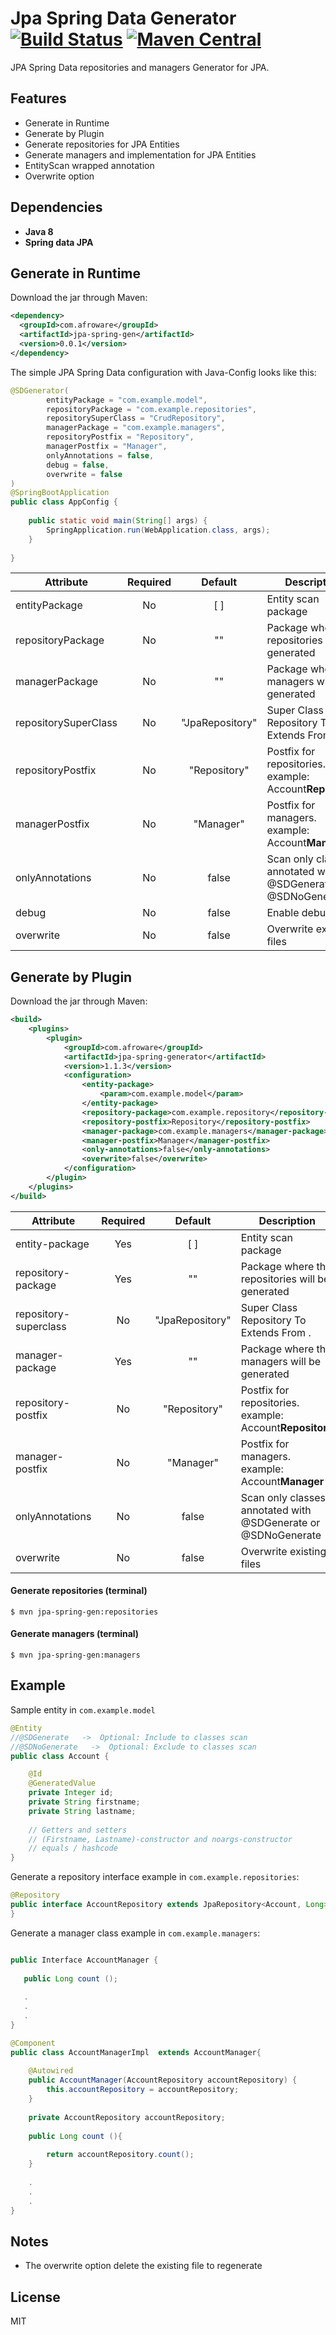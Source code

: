 # Jpa Spring Data Generator [![Build Status](https://travis-ci.org/afroware/jpa-spring-generator.svg?branch=master)](https://travis-ci.org/afroware/jpa-spring-generator) [![Maven Central](https://maven-badges.herokuapp.com/maven-central/com.afroware/jpa-spring-generator/badge.svg)](https://maven-badges.herokuapp.com/maven-central/com.afroware/jpa-spring-generator)

JPA Spring Data repositories and managers Generator for JPA.

## Features ##
* Generate in Runtime
* Generate by Plugin
* Generate repositories for JPA Entities
* Generate managers and implementation for JPA Entities
* EntityScan wrapped annotation
* Overwrite option

## Dependencies ##

* **Java 8**
* **Spring data JPA**

## Generate in Runtime ##
Download the jar through Maven:

```xml
<dependency>
  <groupId>com.afroware</groupId>
  <artifactId>jpa-spring-gen</artifactId>
  <version>0.0.1</version>
</dependency>
```

The simple JPA Spring Data  configuration with Java-Config looks like this: 
```java
@SDGenerator(
        entityPackage = "com.example.model",
        repositoryPackage = "com.example.repositories",
        repositorySuperClass = "CrudRepository",
        managerPackage = "com.example.managers",
        repositoryPostfix = "Repository",
        managerPostfix = "Manager",
        onlyAnnotations = false,
        debug = false,
        overwrite = false
)
@SpringBootApplication
public class AppConfig {
    
    public static void main(String[] args) {
        SpringApplication.run(WebApplication.class, args);
    }
    
}
```

| Attribute | Required | Default | Description |
|----------|:-------------:|:------:|------------|
| entityPackage |  No | [ ] | Entity scan package |
| repositoryPackage | No | "" | Package where the repositories will be generated |
| managerPackage | No | "" | Package where the managers will be generated | 
| repositorySuperClass | No | "JpaRepository"| Super Class Repository To Extends From .
| repositoryPostfix | No | "Repository" | Postfix for repositories. example: Account**Repository** |
| managerPostfix | No | "Manager" | Postfix for managers. example: Account**Manager** |
| onlyAnnotations | No | false | Scan only classes annotated with @SDGenerate or @SDNoGenerate |
| debug | No | false | Enable debug log |
| overwrite | No | false | Overwrite existing files |

## Generate by Plugin ##
Download the jar through Maven:
```xml
<build>
	<plugins>
		<plugin>
			<groupId>com.afroware</groupId>
			<artifactId>jpa-spring-generator</artifactId>
			<version>1.1.3</version>
			<configuration>
				<entity-package>
				    <param>com.example.model</param>
				</entity-package>
				<repository-package>com.example.repository</repository-package>
				<repository-postfix>Repository</repository-postfix>
				<manager-package>com.example.managers</manager-package>
				<manager-postfix>Manager</manager-postfix>
				<only-annotations>false</only-annotations>
				<overwrite>false</overwrite>
			</configuration>
		</plugin>
	</plugins>
</build>
```

| Attribute | Required | Default | Description |
|----------|:-------------:|:------:|------------|
| entity-package |  Yes | [ ] | Entity scan package |
| repository-package | Yes | "" | Package where the repositories will be generated |
| repository-superclass | No | "JpaRepository"| Super Class Repository To Extends From .
| manager-package | Yes | "" | Package where the managers will be generated | 
| repository-postfix | No | "Repository" | Postfix for repositories. example: Account**Repository** |
| manager-postfix | No | "Manager" | Postfix for managers. example: Account**Manager** |
| onlyAnnotations | No | false | Scan only classes annotated with @SDGenerate or @SDNoGenerate |
| overwrite | No | false | Overwrite existing files |

#### Generate repositories (terminal)
```
$ mvn jpa-spring-gen:repositories
```
#### Generate managers (terminal)
```
$ mvn jpa-spring-gen:managers
```

## Example ##

Sample entity in `com.example.model`

```java
@Entity
//@SDGenerate   ->  Optional: Include to classes scan
//@SDNoGenerate   ->  Optional: Exclude to classes scan
public class Account {

    @Id
    @GeneratedValue
    private Integer id;
    private String firstname;
    private String lastname;
       
    // Getters and setters
    // (Firstname, Lastname)-constructor and noargs-constructor
    // equals / hashcode
}
```

Generate a repository interface example in `com.example.repositories`:

```java
@Repository
public interface AccountRepository extends JpaRepository<Account, Long> {
}
```

Generate a manager class example in `com.example.managers`:

```java

public Interface AccountManager {
    
   public Long count ();
   
   .
   .
   .
}

@Component
public class AccountManagerImpl  extends AccountManager{
    
    @Autowired
    public AccountManager(AccountRepository accountRepository) {
        this.accountRepository = accountRepository;
    }
   
    private AccountRepository accountRepository;
    
    public Long count (){
    	
    	return accountRepository.count();
    }
    
    .
    .
    .
}


```

## Notes ##

* The overwrite option delete the existing file to regenerate

License
----

MIT
